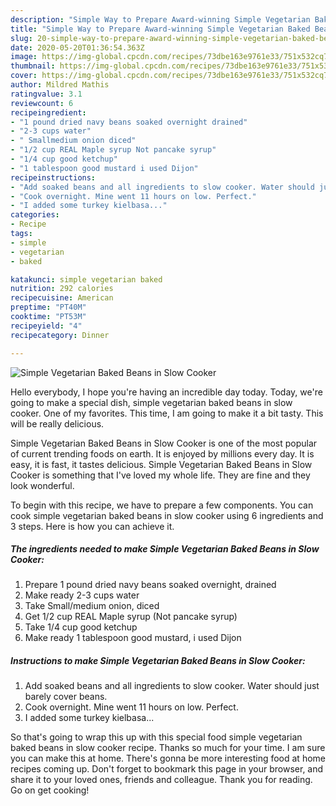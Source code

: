 ```yaml
---
description: "Simple Way to Prepare Award-winning Simple Vegetarian Baked Beans in Slow Cooker"
title: "Simple Way to Prepare Award-winning Simple Vegetarian Baked Beans in Slow Cooker"
slug: 20-simple-way-to-prepare-award-winning-simple-vegetarian-baked-beans-in-slow-cooker
date: 2020-05-20T01:36:54.363Z
image: https://img-global.cpcdn.com/recipes/73dbe163e9761e33/751x532cq70/simple-vegetarian-baked-beans-in-slow-cooker-recipe-main-photo.jpg
thumbnail: https://img-global.cpcdn.com/recipes/73dbe163e9761e33/751x532cq70/simple-vegetarian-baked-beans-in-slow-cooker-recipe-main-photo.jpg
cover: https://img-global.cpcdn.com/recipes/73dbe163e9761e33/751x532cq70/simple-vegetarian-baked-beans-in-slow-cooker-recipe-main-photo.jpg
author: Mildred Mathis
ratingvalue: 3.1
reviewcount: 6
recipeingredient:
- "1 pound dried navy beans soaked overnight drained"
- "2-3 cups water"
- " Smallmedium onion diced"
- "1/2 cup REAL Maple syrup Not pancake syrup"
- "1/4 cup good ketchup"
- "1 tablespoon good mustard i used Dijon"
recipeinstructions:
- "Add soaked beans and all ingredients to slow cooker. Water should just barely cover beans."
- "Cook overnight. Mine went 11 hours on low. Perfect."
- "I added some turkey kielbasa..."
categories:
- Recipe
tags:
- simple
- vegetarian
- baked

katakunci: simple vegetarian baked 
nutrition: 292 calories
recipecuisine: American
preptime: "PT40M"
cooktime: "PT53M"
recipeyield: "4"
recipecategory: Dinner

---
```



![Simple Vegetarian Baked Beans in Slow Cooker](https://img-global.cpcdn.com/recipes/73dbe163e9761e33/751x532cq70/simple-vegetarian-baked-beans-in-slow-cooker-recipe-main-photo.jpg)

Hello everybody, I hope you're having an incredible day today. Today, we're going to make a special dish, simple vegetarian baked beans in slow cooker. One of my favorites. This time, I am going to make it a bit tasty. This will be really delicious.

Simple Vegetarian Baked Beans in Slow Cooker is one of the most popular of current trending foods on earth. It is enjoyed by millions every day. It is easy, it is fast, it tastes delicious. Simple Vegetarian Baked Beans in Slow Cooker is something that I've loved my whole life. They are fine and they look wonderful.




To begin with this recipe, we have to prepare a few components. You can cook simple vegetarian baked beans in slow cooker using 6 ingredients and 3 steps. Here is how you can achieve it.

##### The ingredients needed to make Simple Vegetarian Baked Beans in Slow Cooker:

1. Prepare 1 pound dried navy beans soaked overnight, drained
1. Make ready 2-3 cups water
1. Take  Small/medium onion, diced
1. Get 1/2 cup REAL Maple syrup (Not pancake syrup)
1. Take 1/4 cup good ketchup
1. Make ready 1 tablespoon good mustard, i used Dijon




##### Instructions to make Simple Vegetarian Baked Beans in Slow Cooker:

1. Add soaked beans and all ingredients to slow cooker. Water should just barely cover beans.
1. Cook overnight. Mine went 11 hours on low. Perfect.
1. I added some turkey kielbasa...




So that's going to wrap this up with this special food simple vegetarian baked beans in slow cooker recipe. Thanks so much for your time. I am sure you can make this at home. There's gonna be more interesting food at home recipes coming up. Don't forget to bookmark this page in your browser, and share it to your loved ones, friends and colleague. Thank you for reading. Go on get cooking!
